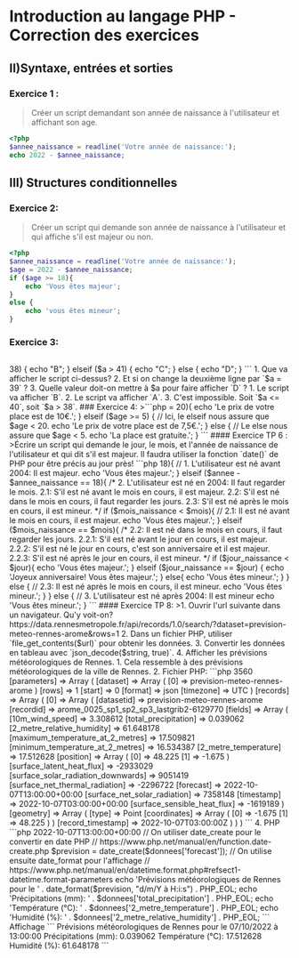 # Introduction au langage PHP - Correction des exercices
## II)Syntaxe, entrées et sorties
### Exercice 1 :
>Créer un script demandant son année de naissance à l'utilisateur et affichant son age.

```php
<?php
$annee_naissance = readline('Votre année de naissance:');
echo 2022 - $annee_naissance;
```

## III) Structures conditionnelles
### Exercice 2:
>Créer un script qui demande son année de naissance à l'utilisateur et qui affiche s'il est majeur ou non.

```php
<?php
$annee_naissance = readline('Votre année de naissance:');
$age = 2022 - $annee_naissance;
if ($age >= 18){
    echo 'Vous êtes majeur';
}
else {
    echo 'vous êtes mineur';
}
```

### Exercice 3:
>```php
<?php
$a = 42;
if ($a <= 40) { echo "A"; }
elseif ($a > 38) { echo "B"; }
elseif ($a > 41) { echo "C";  }
else { echo "D"; }
```
1. Que va afficher le script ci-dessus?
2. Et si on change la deuxième ligne par `$a = 39` ?
3. Quelle valeur doit-on mettre à $a pour faire afficher `D` ?


1. Le script va afficher `B`.
2. Le script va afficher `A`.
3. C'est impossible. Soit `$a <= 40`, soit `$a > 38`.

### Exercice 4:
>```php
<?php
$var = 1;
switch($var){
    case 1: echo 1;
    case 2: echo 2; break;
    default: echo 3;
}
```
1. Que va afficher le script ci-dessus?
2. Si on change la deuxième ligne par `$var = 2` ?
3. Si on change la deuxième ligne par `$var = 42` ?

1.  **Il va afficher `12`.**
2.  **Il va afficher `2`.**
3.  **Il va afficher `3`.**

### Exercice TP 5:
Le prix d'une place de cinéma est de 10€ pour les plus de 20 ans, 7,5€ pour les personnes entre 5
et 19 ans et gratuit pour les autres. Écrire un algorithme qui demande l'année de naissance et affiche le prix à payer.
```php
<?php
$annee_naissance = readline('Votre année de naissance:');
$age = 2022 - $annee_naissance;
if ($age >= 20){
    echo 'Le prix de votre place est de 10€.';
}
elseif ($age >= 5) {
  // Ici, le elseif nous assure que $age < 20.
    echo 'Le prix de votre place est de 7,5€.';
}
else {
  // Le else nous assure que $age < 5.
    echo 'La place est gratuite.';
}
```

#### Exercice TP 6 :
>Écrire un script qui demande le jour, le mois, et l'année de naissance de l'utilisateur et qui dit s'il est majeur.
Il faudra utiliser la fonction `date()` de PHP pour être précis au jour près!

```php
<?php
// On demande à l'utilisateur ses jour, mois et année de naissance.
$jour_naissance = readline('Jour de naissance:');
$mois_naissance = readline('Mois de naissance:');
$annee_naissance = readline('Année de naissance:');

// On récupère les jour, mois et année d'aujourd'hui
// Exemples d'utilisation de date: https://www.php.net/manual/en/function.date.php#refsect1-function.date-examples
// Format des dates PHP https://www.php.net/manual/fr/datetime.format.php#refsect1-datetime.format-parameters
$annee = date('Y');
$mois = date('m');
$jour = date('d');

/* Si nous sommes, par exemple en 2022, on distingue 3 cas:
1. L'utilisateur est né avant 2004: Il est majeur.
2. L'utilisateur est né en 2004: Il faut regarder le mois.
3. L'utilisateur est né après 2004: Il est mineur
*/

if ($annee - $annee_naissance > 18){
  // 1. L'utilisateur est né avant 2004: Il est majeur.
  echo 'Vous êtes majeur.';

}
elseif ($annee - $annee_naissance == 18){
  /* 2. L'utilisateur est né en 2004: Il faut regarder le mois.
  2.1: S'il est né avant le mois en cours, il est majeur.
  2.2: S'il est né dans le mois en cours, il faut regarder les jours.
  2.3: S'il est né après le mois en cours, il est mineur.
  */
  if ($mois_naissance < $mois){
    // 2.1: Il est né avant le mois en cours, il est majeur.
    echo 'Vous êtes majeur.';
  }
  elseif ($mois_naissance == $mois){
    /* 2.2: Il est né dans le mois en cours, il faut regarder les jours.
    2.2.1: S'il est né avant le jour en cours, il est majeur.
    2.2.2: S'il est né le jour en cours, c'est son anniversaire et il est majeur.
    2.2.3: S'il est né après le jour en cours, il est mineur.
    */
    if ($jour_naissance < $jour){
      echo 'Vous êtes majeur.';
    }
    elseif ($jour_naissance == $jour) {
      echo 'Joyeux anniversaire! Vous êtes majeur.';
    }
    else{
      echo 'Vous êtes mineur.';
    }
  }
  else {
    // 2.3: Il est né après le mois en cours, il est mineur.
    echo 'Vous êtes mineur.';
  }
}
else {
  // 3. L'utilisateur est né après 2004: Il est mineur
  echo 'Vous êtes mineur.';
}

```
#### Exercice TP 8:
>1. Ouvrir l'url suivante dans un navigateur. Qu'y voit-on?
https://data.rennesmetropole.fr/api/records/1.0/search/?dataset=prevision-meteo-rennes-arome&rows=1
2. Dans un fichier PHP, utiliser `file_get_contents($url)` pour obtenir les données.
3. Convertir les données en tableau avec `json_decode($string, true)`.
4. Afficher les prévisions météorologiques de Rennes.

1. Cela ressemble à des prévisions météorologiques de la ville de Rennes.

2. Fichier PHP:

```php
<?php

$url = 'https://data.rennesmetropole.fr/api/records/1.0/search/?dataset=prevision-meteo-rennes-arome&rows=1';
$reponse = file_get_contents($url);

var_dump($reponse);
```
Affichage (`$reponse` est une chaîne de caractère):
```
string(956) "{"nhits": 3560, "parameters": {"dataset": ["prevision-meteo-rennes-arome"], "rows": 1, "start": 0, "format": "json", "timezone": "UTC"}, "records": [{"datasetid": "prevision-meteo-rennes-arome", "recordid": "arome_0025_sp1_sp2_sp3_lastgrib2-6129770", "fields": {"10m_wind_speed": 3.308612, "total_precipitation": 0.039062, "2_metre_relative_humidity": 61.648178, "maximum_temperature_at_2_metres": 17.509821000000045, "minimum_temperature_at_2_metres": 16.534387000000038, "2_metre_temperature": 17.512628000000007, "position": [48.225, -1.675], "surface_latent_heat_flux": -2933029.0, "surface_solar_radiation_downwards": 9051419.0, "surface_net_thermal_radiation": -2296722.0, "forecast": "2022-10-07T13:00:00+00:00", "surface_net_solar_radiation": 7358148.0, "timestamp": "2022-10-07T03:00:00+00:00", "surface_sensible_heat_flux": -1619189.0}, "geometry": {"type": "Point", "coordinates": [-1.675, 48.225]}, "record_timestamp": "2022-10-07T03:00:00Z"}]}"
```

3. PHP

```php
<?php

$url = 'https://data.rennesmetropole.fr/api/records/1.0/search/?dataset=prevision-meteo-rennes-arome&rows=1';
// file_get_contents donne une chaîne de caractère
$reponse = file_get_contents($url);
// json_decode(string, true) la convertit en tableau
$tableau = json_decode($reponse, true);
print_r($tableau);
```

Affichage

```
Array
(
    [nhits] => 3560
    [parameters] => Array
        (
            [dataset] => Array
                (
                    [0] => prevision-meteo-rennes-arome
                )

            [rows] => 1
            [start] => 0
            [format] => json
            [timezone] => UTC
        )

    [records] => Array
        (
            [0] => Array
                (
                    [datasetid] => prevision-meteo-rennes-arome
                    [recordid] => arome_0025_sp1_sp2_sp3_lastgrib2-6129770
                    [fields] => Array
                        (
                            [10m_wind_speed] => 3.308612
                            [total_precipitation] => 0.039062
                            [2_metre_relative_humidity] => 61.648178
                            [maximum_temperature_at_2_metres] => 17.509821
                            [minimum_temperature_at_2_metres] => 16.534387
                            [2_metre_temperature] => 17.512628
                            [position] => Array
                                (
                                    [0] => 48.225
                                    [1] => -1.675
                                )

                            [surface_latent_heat_flux] => -2933029
                            [surface_solar_radiation_downwards] => 9051419
                            [surface_net_thermal_radiation] => -2296722
                            [forecast] => 2022-10-07T13:00:00+00:00
                            [surface_net_solar_radiation] => 7358148
                            [timestamp] => 2022-10-07T03:00:00+00:00
                            [surface_sensible_heat_flux] => -1619189
                        )

                    [geometry] => Array
                        (
                            [type] => Point
                            [coordinates] => Array
                                (
                                    [0] => -1.675
                                    [1] => 48.225
                                )

                        )

                    [record_timestamp] => 2022-10-07T03:00:00Z
                )

        )

)
```
4. PHP

```php
<?php

$url = 'https://data.rennesmetropole.fr/api/records/1.0/search/?dataset=prevision-meteo-rennes-arome&rows=1';
// file_get_contents donne une chaîne de caractère
$reponse = file_get_contents($url);
// json_decode(string, true) la convertit en tableau
$tableau = json_decode($reponse, true);

// On utilisera les données de $tableau['records'][0]['fields']
$donnees = $tableau['records'][0]['fields'];

// forecast semble être la date/heure de la prévision.
// En anglais 'forecast' veut dire 'prévision'.
// [forecast] => 2022-10-07T13:00:00+00:00
// On utiliser date_create pour le convertir en date PHP
// https://www.php.net/manual/en/function.date-create.php

$prevision = date_create($donnees['forecast']);

// On utilise ensuite date_format pour l'affichage
// https://www.php.net/manual/en/datetime.format.php#refsect1-datetime.format-parameters
echo 'Prévisions météorologiques de Rennes pour le ' . date_format($prevision, "d/m/Y à H:i:s") . PHP_EOL;
echo 'Précipitations (mm): ' . $donnees['total_precipitation'] . PHP_EOL;
echo 'Température (°C): ' . $donnees['2_metre_temperature'] . PHP_EOL;
echo 'Humidité (%): ' . $donnees['2_metre_relative_humidity'] . PHP_EOL;
```
Affichage
```
Prévisions météorologiques de Rennes pour le 07/10/2022 à 13:00:00
Précipitations (mm): 0.039062
Température (°C): 17.512628
Humidité (%): 61.648178
```
